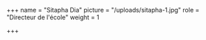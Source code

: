 +++
name = "Sitapha Dia"
picture = "/uploads/sitapha-1.jpg"
role = "Directeur de l'école"
weight = 1

+++
~~~~